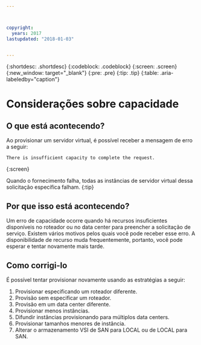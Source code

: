 ```yaml
---



copyright:
  years: 2017
lastupdated: "2018-01-03"


---
```


{:shortdesc: .shortdesc}
{:codeblock: .codeblock}
{:screen: .screen}
{:new_window: target="_blank"}
{:pre: .pre}
{:tip: .tip}
{:table: .aria-labeledby="caption"}


# Considerações sobre capacidade

## O que está acontecendo?

Ao provisionar um servidor virtual, é possível receber a mensagem de erro a seguir: 

```
There is insufficient capacity to complete the request.
```
{:screen}

Quando o fornecimento falha, todas as instâncias de servidor virtual dessa solicitação específica falham.
{:tip}

## Por que isso está acontecendo?

Um erro de capacidade ocorre quando há recursos insuficientes disponíveis no roteador ou no data center para preencher a solicitação de serviço. Existem vários motivos pelos quais você pode receber esse erro. A disponibilidade de recurso muda frequentemente, portanto, você pode esperar e tentar novamente mais tarde.

## Como corrigi-lo 

É possível tentar provisionar novamente usando as estratégias a seguir:

1. Provisionar especificando um roteador diferente.  
2. Provisão sem especificar um roteador.
3. Provisão em um data center diferente.
4. Provisionar menos instâncias. 
5. Difundir instâncias provisionando para múltiplos data centers.
6. Provisionar tamanhos menores de instância.
7. Alterar o armazenamento VSI de SAN para LOCAL ou de LOCAL para SAN. 



